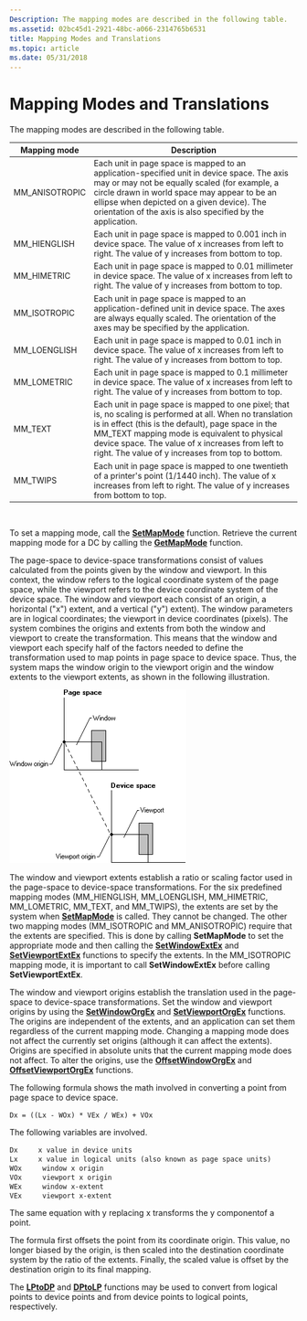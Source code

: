 ```yaml
---
Description: The mapping modes are described in the following table.
ms.assetid: 02bc45d1-2921-48bc-a066-2314765b6531
title: Mapping Modes and Translations
ms.topic: article
ms.date: 05/31/2018
---
```


# Mapping Modes and Translations

The mapping modes are described in the following table.



| Mapping mode    | Description                                                                                                                                                                                                                                                                                                                |
|-----------------|----------------------------------------------------------------------------------------------------------------------------------------------------------------------------------------------------------------------------------------------------------------------------------------------------------------------------|
| MM\_ANISOTROPIC | Each unit in page space is mapped to an application-specified unit in device space. The axis may or may not be equally scaled (for example, a circle drawn in world space may appear to be an ellipse when depicted on a given device). The orientation of the axis is also specified by the application.                  |
| MM\_HIENGLISH   | Each unit in page space is mapped to 0.001 inch in device space. The value of x increases from left to right. The value of y increases from bottom to top.                                                                                                                                                                 |
| MM\_HIMETRIC    | Each unit in page space is mapped to 0.01 millimeter in device space. The value of x increases from left to right. The value of y increases from bottom to top.                                                                                                                                                            |
| MM\_ISOTROPIC   | Each unit in page space is mapped to an application-defined unit in device space. The axes are always equally scaled. The orientation of the axes may be specified by the application.                                                                                                                                     |
| MM\_LOENGLISH   | Each unit in page space is mapped to 0.01 inch in device space. The value of x increases from left to right. The value of y increases from bottom to top.                                                                                                                                                                  |
| MM\_LOMETRIC    | Each unit in page space is mapped to 0.1 millimeter in device space. The value of x increases from left to right. The value of y increases from bottom to top.                                                                                                                                                             |
| MM\_TEXT        | Each unit in page space is mapped to one pixel; that is, no scaling is performed at all. When no translation is in effect (this is the default), page space in the MM\_TEXT mapping mode is equivalent to physical device space. The value of x increases from left to right. The value of y increases from top to bottom. |
| MM\_TWIPS       | Each unit in page space is mapped to one twentieth of a printer's point (1/1440 inch). The value of x increases from left to right. The value of y increases from bottom to top.                                                                                                                                           |



 

To set a mapping mode, call the [**SetMapMode**](/windows/desktop/api/Wingdi/nf-wingdi-setmapmode) function. Retrieve the current mapping mode for a DC by calling the [**GetMapMode**](/windows/desktop/api/Wingdi/nf-wingdi-getmapmode) function.

The page-space to device-space transformations consist of values calculated from the points given by the window and viewport. In this context, the window refers to the logical coordinate system of the page space, while the viewport refers to the device coordinate system of the device space. The window and viewport each consist of an origin, a horizontal ("x") extent, and a vertical ("y") extent). The window parameters are in logical coordinates; the viewport in device coordinates (pixels). The system combines the origins and extents from both the window and viewport to create the transformation. This means that the window and viewport each specify half of the factors needed to define the transformation used to map points in page space to device space. Thus, the system maps the window origin to the viewport origin and the window extents to the viewport extents, as shown in the following illustration.

![illustration showing a window origin in page space and a viewpoint origin in device space](images/cstrn-15.png)

The window and viewport extents establish a ratio or scaling factor used in the page-space to device-space transformations. For the six predefined mapping modes (MM\_HIENGLISH, MM\_LOENGLISH, MM\_HIMETRIC, MM\_LOMETRIC, MM\_TEXT, and MM\_TWIPS), the extents are set by the system when [**SetMapMode**](/windows/desktop/api/Wingdi/nf-wingdi-setmapmode) is called. They cannot be changed. The other two mapping modes (MM\_ISOTROPIC and MM\_ANISOTROPIC) require that the extents are specified. This is done by calling **SetMapMode** to set the appropriate mode and then calling the [**SetWindowExtEx**](/windows/desktop/api/Wingdi/nf-wingdi-setwindowextex) and [**SetViewportExtEx**](/windows/desktop/api/Wingdi/nf-wingdi-setviewportextex) functions to specify the extents. In the MM\_ISOTROPIC mapping mode, it is important to call **SetWindowExtEx** before calling **SetViewportExtEx**.

The window and viewport origins establish the translation used in the page-space to device-space transformations. Set the window and viewport origins by using the [**SetWindowOrgEx**](/windows/desktop/api/Wingdi/nf-wingdi-setwindoworgex) and [**SetViewportOrgEx**](/windows/desktop/api/Wingdi/nf-wingdi-setviewportorgex) functions. The origins are independent of the extents, and an application can set them regardless of the current mapping mode. Changing a mapping mode does not affect the currently set origins (although it can affect the extents). Origins are specified in absolute units that the current mapping mode does not affect. To alter the origins, use the [**OffsetWindowOrgEx**](/windows/desktop/api/Wingdi/nf-wingdi-offsetwindoworgex) and [**OffsetViewportOrgEx**](/windows/desktop/api/Wingdi/nf-wingdi-offsetviewportorgex) functions.

The following formula shows the math involved in converting a point from page space to device space.

``` syntax
Dx = ((Lx - WOx) * VEx / WEx) + VOx 
```

The following variables are involved.

``` syntax
Dx     x value in device units 
Lx     x value in logical units (also known as page space units) 
WOx     window x origin 
VOx     viewport x origin 
WEx     window x-extent 
VEx     viewport x-extent 
```

The same equation with y replacing x transforms the y componentof a point.

The formula first offsets the point from its coordinate origin. This value, no longer biased by the origin, is then scaled into the destination coordinate system by the ratio of the extents. Finally, the scaled value is offset by the destination origin to its final mapping.

The [**LPtoDP**](/windows/desktop/api/Wingdi/nf-wingdi-lptodp) and [**DPtoLP**](/windows/desktop/api/Wingdi/nf-wingdi-dptolp) functions may be used to convert from logical points to device points and from device points to logical points, respectively.

 

 



